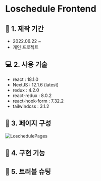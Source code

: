 # Loschedule Frontend

## :calendar: 1. 제작 기간
- 2022.06.22 ~
- 개인 프로젝트

## :computer: 2. 사용 기술
- react : 18.1.0 
- NextJS : 12.1.6 (latest)
- redux : 4.2.0
- react-redux : 8.0.2
- react-hook-form : 7.32.2
- tailwindcss : 3.1.2


## :hammer: 3. 페이지 구성
![LoschedulePages](https://user-images.githubusercontent.com/68040092/175569452-f77a49b2-67b8-4bc7-ba90-45886106a69f.png)

## :dart: 4. 구현 기능

## :rotating_light: 5. 트러블 슈팅